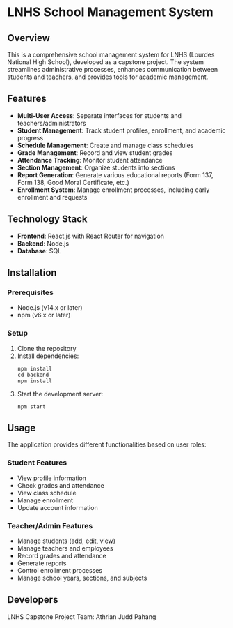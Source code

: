 # LNHS School Management System

## Overview
This is a comprehensive school management system for LNHS (Lourdes National High School), developed as a capstone project. The system streamlines administrative processes, enhances communication between students and teachers, and provides tools for academic management.

## Features
- **Multi-User Access**: Separate interfaces for students and teachers/administrators
- **Student Management**: Track student profiles, enrollment, and academic progress
- **Schedule Management**: Create and manage class schedules
- **Grade Management**: Record and view student grades
- **Attendance Tracking**: Monitor student attendance
- **Section Management**: Organize students into sections
- **Report Generation**: Generate various educational reports (Form 137, Form 138, Good Moral Certificate, etc.)
- **Enrollment System**: Manage enrollment processes, including early enrollment and requests

## Technology Stack
- **Frontend**: React.js with React Router for navigation
- **Backend**: Node.js 
- **Database**: SQL

## Installation

### Prerequisites
- Node.js (v14.x or later)
- npm (v6.x or later)

### Setup
1. Clone the repository
2. Install dependencies:
   ```
   npm install
   cd backend
   npm install
   ```
3. Start the development server:
   ```
   npm start
   ```

## Usage
The application provides different functionalities based on user roles:

### Student Features
- View profile information
- Check grades and attendance
- View class schedule
- Manage enrollment
- Update account information

### Teacher/Admin Features
- Manage students (add, edit, view)
- Manage teachers and employees
- Record grades and attendance
- Generate reports
- Control enrollment processes
- Manage school years, sections, and subjects

## Developers
LNHS Capstone Project Team:
Athrian Judd Pahang
